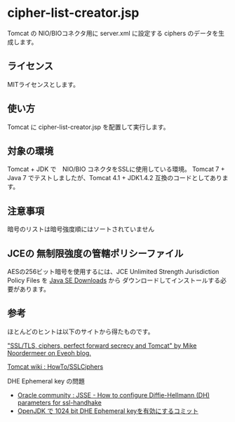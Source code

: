 ﻿# cipher-list-creator.jsp
Tomcat の NIO/BIOコネクタ用に server.xml に設定する ciphers のデータを生成します。
## ライセンス
MITライセンスとします。
## 使い方
Tomcat に cipher-list-creator.jsp を配置して実行します。
## 対象の環境
Tomcat + JDK で　NIO/BIO コネクタをSSLに使用している環境。
Tomcat 7 + Java 7 でテストしましたが、Tomcat 4.1 + JDK1.4.2 互換のコードとしてあります。
## 注意事項
暗号のリストは暗号強度順にはソートされていません
## JCEの 無制限強度の管轄ポリシーファイル
AESの256ビット暗号を使用するには、JCE Unlimited Strength Jurisdiction Policy Files を [Java SE Downloads](http://www.oracle.com/technetwork/java/javase/downloads/index.html) から
ダウンロードしてインストールする必要があります。
## 参考
ほとんどのヒントは以下のサイトから得たものです。

["SSL/TLS, ciphers, perfect forward secrecy and Tomcat" by Mike Noordermeer on Eveoh blog.](https://blog.eveoh.nl/2014/02/tls-ssl-ciphers-pfs-tomcat/)

[Tomcat wiki : HowTo/SSLCiphers](http://wiki.apache.org/tomcat/HowTo/SSLCiphers)

DHE Ephemeral key の問題
- [Oracle community : JSSE - How to configure Diffie-Hellmann (DH) parameters for ssl-handhake](https://community.oracle.com/thread/1533751)
- [OpenJDK で 1024 bit DHE Ephemeral keyを有効にするコミット](http://hg.openjdk.java.net/jdk8/jdk8/jdk/rev/0d5f4f1782e8)
